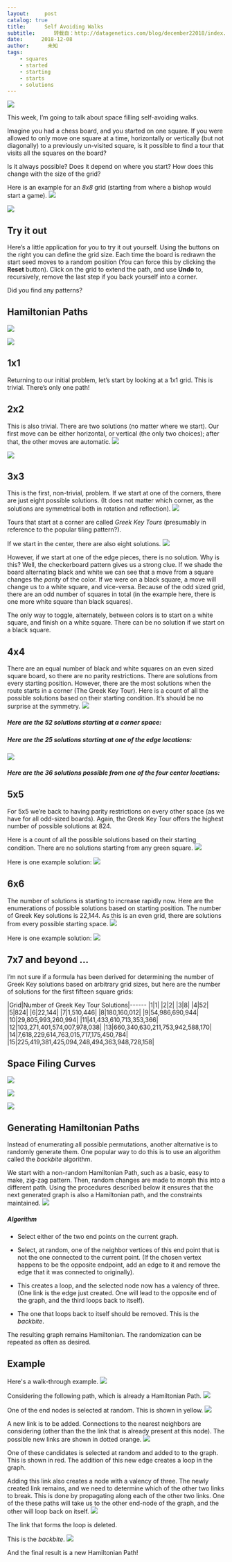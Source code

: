```yaml
---
layout:     post
catalog: true
title:      Self Avoiding Walks
subtitle:      转载自：http://datagenetics.com/blog/december22018/index.html
date:      2018-12-08
author:      未知
tags:
    - squares
    - started
    - starting
    - starts
    - solutions
---
```

![](http://datagenetics.com/blog/december22018/cb.png)


This week, I’m going to talk about space filling self-avoiding walks.

Imagine you had a chess board, and you started on one square. If you were allowed to only move one square at a time, horizontally or vertically (but not diagonally) to a previously un-visited square, is it possible to find a tour that visits all the squares on the board?

Is it always possible? Does it depend on where you start? How does this change with the size of the grid?

Here is an example for an *8x8* grid (starting from where a bishop would start a game).
![](http://datagenetics.com/blog/december22018/fp.png)

![](http://datagenetics.com/blog/december22018/8.png)


## Try it out

Here’s a little application for you to try it out yourself. Using the buttons on the right you can define the grid size. Each time the board is redrawn the start seed moves to a random position (You can force this by clicking the **Reset** button). Click on the grid to extend the path, and use **Undo** to, recursively, remove the last step if you back yourself into a corner.






Did you find any patterns?

## Hamiltonian Paths
![](http://datagenetics.com/blog/december22018/s1.gif)

![](http://datagenetics.com/blog/december22018/cant.png)


## 1x1

Returning to our initial problem, let’s start by looking at a 1x1 grid. This is trivial. There’s only one path!

## 2x2

This is also trivial. There are two solutions (no matter where we start). Our first move can be either horizontal, or vertical (the only two choices); after that, the other moves are automatic.
![](http://datagenetics.com/blog/december22018/221.png)

![](http://datagenetics.com/blog/december22018/222.png)


## 3x3

This is the first, non-trivial, problem. If we start at one of the corners, there are just eight possible solutions. (It does not matter which corner, as the solutions are symmetrical both in rotation and reflection).
![](http://datagenetics.com/blog/december22018/greek.jpg)


Tours that start at a corner are called *Greek Key Tours* (presumably in reference to the popular tiling pattern?).

If we start in the center, there are also eight solutions.
![](http://datagenetics.com/blog/december22018/33.png)


However, if we start at one of the edge pieces, there is no solution. Why is this? Well, the checkerboard pattern gives us a strong clue. If we shade the board alternating black and white we can see that a move from a square changes the *parity* of the color. If we were on a black square, a move will change us to a white square, and vice-versa. Because of the odd sized grid, there are an odd number of squares in total (in the example here, there is one more white square than black squares).

The only way to toggle, alternately, between colors is to start on a white square, and finish on a white square. There can be no solution if we start on a black square.

## 4x4

There are an equal number of black and white squares on an even sized square board, so there are no parity restrictions. There are solutions from every starting position. However, there are the most solutions when the route starts in a corner (The Greek Key Tour). Here is a count of all the possible solutions based on their starting condition. It’s should be no surprise at the symmetry.
![](http://datagenetics.com/blog/december22018/4m.png)


##### Here are the 52 solutions starting at a corner space:

##### Here are the 25 solutions starting at one of the edge locations:
![](http://datagenetics.com/blog/december22018/44e25.png)


##### Here are the 36 solutions possible from one of the four center locations:

## 5x5

For 5x5 we’re back to having parity restrictions on every other space (as we have for all odd-sized boards). Again, the Greek Key Tour offers the highest number of possible solutions at 824.

Here is a count of all the possible solutions based on their starting condition. There are no solutions starting from any green square.
![](http://datagenetics.com/blog/december22018/5m.png)


Here is one example solution:
![](http://datagenetics.com/blog/december22018/551.png)


## 6x6

The number of solutions is starting to increase rapidly now. Here are the enumerations of possible solutions based on starting position. The number of Greek Key solutions is 22,144. As this is an even grid, there are solutions from every possible starting space.
![](http://datagenetics.com/blog/december22018/6m.png)


Here is one example solution:
![](http://datagenetics.com/blog/december22018/661.png)


## 7x7 and beyond …

I’m not sure if a formula has been derived for determining the number of Greek Key solutions based on arbitrary grid sizes, but here are the number of solutions for the first fifteen square grids:

|Grid|Number of Greek Key Tour Solutions|------
|1|1|
|2|2|
|3|8|
|4|52|
|5|824|
|6|22,144|
|7|1,510,446|
|8|180,160,012|
|9|54,986,690,944|
|10|29,805,993,260,994|
|11|41,433,610,713,353,366|
|12|103,271,401,574,007,978,038|
|13|660,340,630,211,753,942,588,170|
|14|7,618,229,614,763,015,717,175,450,784|
|15|225,419,381,425,094,248,494,363,948,728,158|

## Space Filing Curves
![](http://datagenetics.com/blog/december22018/hill.png)

![](http://datagenetics.com/blog/december22018/snow.png)

![](http://datagenetics.com/blog/december22018/hill2.jpg)


## Generating Hamiltonian Paths

Instead of enumerating all possible permutations, another alternative is to randomly generate them. One popular way to do this is to use an algorithm called the *backbite* algorithm.

We start with a non-random Hamiltonian Path, such as a basic, easy to make, zig-zag pattern. Then, random changes are made to morph this into a different path. Using the procedures described below it ensures that the next generated graph is also a Hamiltonian path, and the constraints maintained.
![](http://datagenetics.com/blog/december22018/zig.png)


##### Algorithm

- Select either of the two end points on the current graph.

- Select, at random, one of the neighbor vertices of this end point that is not the one connected to the current point. (If the chosen vertex happens to be the opposite endpoint, add an edge to it and remove the edge that it was connected to originally).

- This creates a loop, and the selected node now has a valency of three. (One link is the edge just created. One will lead to the opposite end of the graph, and the third loops back to itself).

- The one that loops back to itself should be removed. This is the *backbite*.


The resulting graph remains Hamiltonian. The randomization can be repeated as often as desired.

## Example

Here's a walk-through example. 
![](http://datagenetics.com/blog/december22018/g0.png)


Considering the following path, which is already a Hamiltonian Path.
![](http://datagenetics.com/blog/december22018/g1.png)


One of the end nodes is selected at random. This is shown in yellow.
![](http://datagenetics.com/blog/december22018/g2.png)


A new link is to be added. Connections to the nearest neighbors are considering (other than the the link that is already present at this node). The possible new links are shown in dotted orange.
![](http://datagenetics.com/blog/december22018/g3.png)


One of these candidates is selected at random and added to to the graph. This is shown in red. The addition of this new edge creates a loop in the graph.

Adding this link also creates a node with a valency of three. The newly created link remains, and we need to determine which of the other two links to break. This is done by propagating along each of the other two links. One of the these paths will take us to the other end-node of the graph, and the other will loop back on itself.
![](http://datagenetics.com/blog/december22018/g5.png)


The link that forms the loop is deleted.

This is the *backbite*.
![](http://datagenetics.com/blog/december22018/g6.png)


And the final result is a new Hamiltonian Path!








